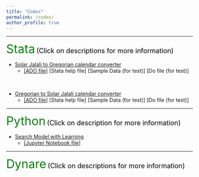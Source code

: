 ```yaml
---
title: "Codes"
permalink: /codes/
author_profile: true
---
```


---
<font size="6" color="green">Stata</font>
<font size="4" color="black">(Click on descriptions for more information)</font>


- [Solar Jalali to Gregorian calendar converter](https://peymanshahidi.github.io/codes/jal2greg)
  - [[ADO file]](https://www.dropbox.com/s/ct3wpxx4357qrk4/jal2greg.ado?dl=0)
    [Stata help file]
    [Sample Data (for test)]
    [Do file (for test)]

<br/>

- [Gregorian to Solar Jalali calendar converter](https://peymanshahidi.github.io/codes/greg2jal)
  - [[ADO file]](https://www.dropbox.com/s/1bjixzxoi3lo5ns/greg2jal.ado?dl=0)
    [Stata help file]
    [Sample Data (for test)]
    [Do file (for test)]

---
<font size="6" color="green">Python</font>
<font size="4" color="black">(Click on description for more information)</font>

- [Search Model with Learning](https://peymanshahidi.github.io/codes/searchwithlearning)
  - [[Jupyter Notebook file]](https://www.dropbox.com/s/lkkalblyygw2uus/Search_With_Learning.html?dl=0)

---
<font size="6" color="green">Dynare</font>
<font size="4" color="black">(Click on descriptions for more information)</font>

